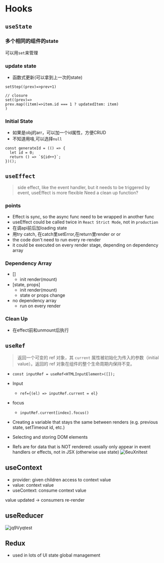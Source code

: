 # Hooks


## `useState`

### 多个相同的组件的state

可以用`set`来管理

### update state

- 函数式更新(可以拿到上一次的state)
```JSX
setStep((prev)=>prev+1)
```

```JSX
// closure
set((prev)=>
prev.map((item)=>item.id === 1 ? updatedItem: item)
)
```

### Initial State

- 如果是obj的arr，可以加一个id属性，方便CRUD
- 不知道用啥,可以选择`null`

```JSX
const generateId = (() => {
  let id = 0;
  return () => `${id++}`;
})();
```

## `useEffect`
> side effect, like the event handler, but it needs to be triggered by event, useEffect is more flexible
> Need a clean up function?
### points
- Effect is sync, so the async func need to be wrapped in another func
- useEffect could be called twice in `React Strict Mode`, not in `production`
- 在调api前后加loading state
- 用try catch, 在catch里setError,在return里render <Loading> or <Data> or <Error>
- the code don't need to run every re-render
- it could be executed on every render stage, depending on dependency array

### Dependency Array
- []
  - init render(mount)
- [state, props]
  - init render(mount)
  - state or props change
- no dependency array
  - run on every render

### Clean Up
- 在effect前和unmount后执行



## `useRef`

> 返回一个可变的 ref 对象，其 `current` 属性被初始化为传入的参数（initial value）。返回的 ref 对象在组件的整个生命周期内保持不变。

- `const inputRef = useRef<HTMLInputElement>([]);`
- Input
  - `ref={(el) => inputRef.current = el}`
- focus
  - `inputRef.current[index].focus()`

- Creating a variable that stays the same between renders (e.g. previous state, setTimeout id, etc.)
- Selecting and storing DOM elements
- Refs are for data that is NOT rendered: usually only appear in event handlers or effects, not in JSX (otherwise use state)
![6euXnltest](https://cdn.jsdelivr.net/gh/h3x311/upic@main/LC3/2024/6euXnltest.png)

## useContext
- provider: given children access to context value
- value: context value
- useContext: consume context value

value updated -> consumers re-render

## useReducer
![jq9Vyqtest](https://cdn.jsdelivr.net/gh/h3x311/upic@main/LC3/2024/jq9Vyqtest.png)

## Redux

- used in lots of UI state global management